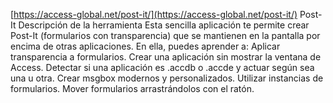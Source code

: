 [https://access-global.net/post-it/](https://access-global.net/post-it/)
Post-It
Descripción de la herramienta
Esta sencilla aplicación te permite crear Post-It (formularios con transparencia) que se mantienen en la pantalla por encima de otras aplicaciones. En ella, puedes aprender a:
Aplicar transparencia a formularios.
Crear una aplicación sin mostrar la ventana de Access.
Detectar si una aplicación es .accdb o .accde y actuar según sea una u otra.
Crear msgbox modernos y personalizados.
Utilizar instancias de formularios.
Mover formularios arrastrándolos con el ratón.

